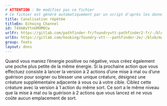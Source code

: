 ```yaml
---
# ATTENTION : Ne modifiez pas ce fichier
# Ce fichier est généré automatiquement par un script d'après les données du module Foundry VTT officiel et de sa traduction
title: Canalisation répétée
titleEn: Echoing Channel
id: T4Xm8vYtnGMOM0Cw
urlFr: https://gitlab.com/pathfinder-fr/foundryvtt-pathfinder2-fr/-/blob/master/data/feats/T4Xm8vYtnGMOM0Cw.htm
urlEn: https://gitlab.com/hooking/foundry-vtt---pathfinder-2e/-/blob/master/packs/data/feats.db/echoing-channel.json
group: feats
layout: dons
---
```

Quand vous maniez l’énergie positive ou négative, vous créez également une poche plus petite de la même énergie. Si la prochaine action que vous effectuez consiste à lancer la version à 2 actions d’une mise à mal ou d’une guérison pour soigner ou blesser une unique créature, désignez une créature supplémentaire adjacente à vous ou à votre cible. Ciblez cette créature avec la version à 1 action du même sort. Ce sort a le même niveau que la mise à mal ou la guérison à 2 actions que vous lancez et ne vous coûte aucun emplacement de sort.


